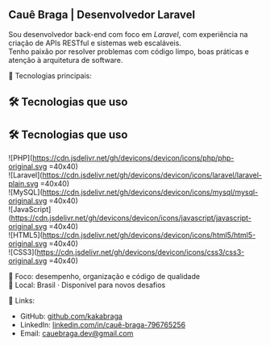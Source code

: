 ## Cauê Braga | Desenvolvedor Laravel

Sou desenvolvedor back-end com foco em *Laravel*, com experiência na criação de APIs RESTful e sistemas web escaláveis.  
Tenho paixão por resolver problemas com código limpo, boas práticas e atenção à arquitetura de software.

💼 Tecnologias principais:
## 🛠️ Tecnologias que uso

## 🛠️ Tecnologias que uso

![PHP](https://cdn.jsdelivr.net/gh/devicons/devicon/icons/php/php-original.svg =40x40)  
![Laravel](https://cdn.jsdelivr.net/gh/devicons/devicon/icons/laravel/laravel-plain.svg =40x40)  
![MySQL](https://cdn.jsdelivr.net/gh/devicons/devicon/icons/mysql/mysql-original.svg =40x40)  
![JavaScript](https://cdn.jsdelivr.net/gh/devicons/devicon/icons/javascript/javascript-original.svg =40x40)  
![HTML5](https://cdn.jsdelivr.net/gh/devicons/devicon/icons/html5/html5-original.svg =40x40)  
![CSS3](https://cdn.jsdelivr.net/gh/devicons/devicon/icons/css3/css3-original.svg =40x40)  


🎯 Foco: desempenho, organização e código de qualidade  
📍 Local: Brasil · Disponível para novos desafios

🔗 Links:
- GitHub: [github.com/kakabraga](https://github.com/kakabraga)
- LinkedIn: [linkedin.com/in/cauê-braga-796765256](https://www.linkedin.com/in/cauê-braga-796765256)
- Email: cauebraga.dev@gmail.com
